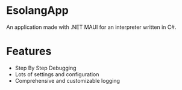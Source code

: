 # EsolangApp
An application made with .NET MAUI for an interpreter written in C#.

# Features
- Step By Step Debugging
- Lots of settings and configuration
- Comprehensive and customizable logging

